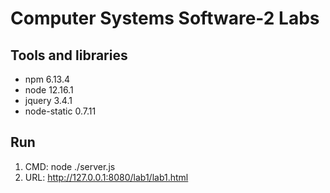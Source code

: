 # Computer Systems Software-2 Labs

## Tools and libraries
* npm 6.13.4
* node 12.16.1
* jquery 3.4.1
* node-static 0.7.11

## Run
1. CMD: node ./server.js
2. URL: http://127.0.0.1:8080/lab1/lab1.html